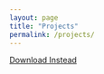 ```yaml
---
layout: page
title: "Projects"
permalink: /projects/
---
```


<object data="/assets/robert_norris_projects_en_2023_04_18.pdf" width="100%" height="600"></object>

<p><a href="/assets/robert_norris_projects_en_2023_04_18.pdf">Download Instead</a></p>
